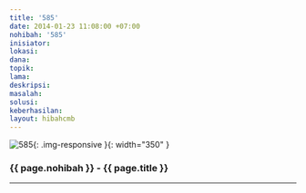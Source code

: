 ```yaml
---
title: '585'
date: 2014-01-23 11:08:00 +07:00
nohibah: '585'
inisiator: 
lokasi: 
dana: 
topik: 
lama: 
deskripsi: 
masalah: 
solusi: 
keberhasilan: 
layout: hibahcmb
---
```


![585](/static/img/hibahcmb/585.png){: .img-responsive }{: width="350" }

### {{ page.nohibah }} - {{ page.title }}

---
